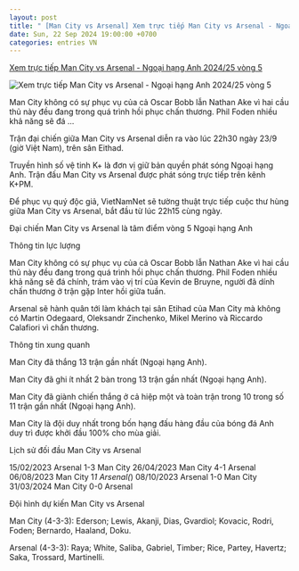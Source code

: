 ```yaml
---
layout: post
title: " [Man City vs Arsenal] Xem trực tiếp Man City vs Arsenal - Ngoại hạng Anh 2024/25 vòng 5"
date: Sun, 22 Sep 2024 19:00:00 +0700
categories: entries VN
---
```

[Xem trực tiếp Man City vs Arsenal - Ngoại hạng Anh 2024/25 vòng 5](https://vietnamnet.vn/xem-truc-tiep-man-city-vs-arsenal-ngoai-hang-anh-2024-25-vong-5-2324756.html)

![Xem trực tiếp Man City vs Arsenal - Ngoại hạng Anh 2024/25 vòng 5](https://static-images.vnncdn.net/vps_images_publish/000001/000003/2024/9/22/xem-truc-tiep-man-city-vs-arsenal-o-dau-kenh-nao-10100.jpg?width=0&s=-DDvYueqsI_dnEDd36RUBg)

Man City không có sự phục vụ của cả Oscar Bobb lẫn Nathan Ake vì hai cầu thủ này đều đang trong quá trình hồi phục chấn thương. Phil Foden nhiều khả năng sẽ đá ...

Trận đại chiến giữa Man City vs Arsenal diễn ra vào lúc 22h30 ngày 23/9 (giờ Việt Nam), trên sân Eithad.

Truyền hình số vệ tinh K+ là đơn vị giữ bản quyền phát sóng Ngoại hạng Anh. Trận đấu Man City vs Arsenal được phát sóng trực tiếp trên kênh K+PM.

Để phục vụ quý độc giả, VietNamNet sẽ tường thuật trực tiếp cuộc thư hùng giữa Man City vs Arsenal, bắt đầu từ lúc 22h15 cùng ngày.

Đại chiến Man City vs Arsenal là tâm điểm vòng 5 Ngoại hạng Anh

Thông tin lực lượng

Man City không có sự phục vụ của cả Oscar Bobb lẫn Nathan Ake vì hai cầu thủ này đều đang trong quá trình hồi phục chấn thương. Phil Foden nhiều khả năng sẽ đá chính, trám vào vị trí của Kevin de Bruyne, người đã dính chấn thương ở trận gặp Inter hồi giữa tuần.

Arsenal sẽ hành quân tới làm khách tại sân Etihad của Man City mà không có Martin Odegaard, Oleksandr Zinchenko, Mikel Merino và Riccardo Calafiori vì chấn thương.

Thông tin xung quanh

Man City đã thắng 13 trận gần nhất (Ngoại hạng Anh).

Man City đã ghi ít nhất 2 bàn trong 13 trận gần nhất (Ngoại hạng Anh).

Man City đã giành chiến thắng ở cả hiệp một và toàn trận trong 10 trong số 11 trận gần nhất (Ngoại hạng Anh).

Man City là đội duy nhất trong bốn hạng đấu hàng đầu của bóng đá Anh duy trì được khởi đầu 100% cho mùa giải.

Lịch sử đối đầu Man City vs Arsenal

15/02/2023 Arsenal 1-3 Man City 26/04/2023 Man City 4-1 Arsenal 06/08/2023 Man City 1*1 Arsenal(*) 08/10/2023 Arsenal 1-0 Man City 31/03/2024 Man City 0-0 Arsenal

Đội hình dự kiến Man City vs Arsenal

Man City (4-3-3): Ederson; Lewis, Akanji, Dias, Gvardiol; Kovacic, Rodri, Foden; Bernardo, Haaland, Doku.

Arsenal (4-3-3): Raya; White, Saliba, Gabriel, Timber; Rice, Partey, Havertz; Saka, Trossard, Martinelli.


